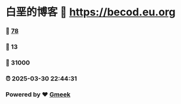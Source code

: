 # 白垩的博客 :link: https://becod.eu.org 
### :page_facing_up: [78](https://becod.eu.org/tag.html) 
### :speech_balloon: 13 
### :hibiscus: 31000 
### :alarm_clock: 2025-03-30 22:44:31 
### Powered by :heart: [Gmeek](https://github.com/Meekdai/Gmeek)
